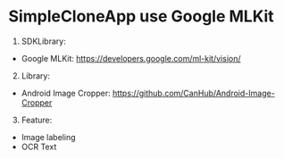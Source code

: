# SimpleCloneApp use Google MLKit
1. SDKLibrary:
+ Google MLKit: https://developers.google.com/ml-kit/vision/
2. Library:
+ Android Image Cropper: https://github.com/CanHub/Android-Image-Cropper
3. Feature:
+ Image labeling
+ OCR Text
